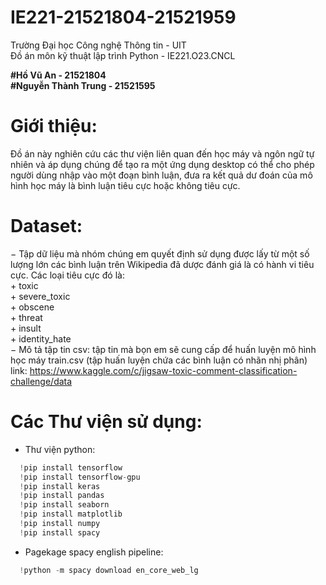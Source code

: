 # IE221-21521804-21521959

Trường Đại học Công nghệ Thông tin - UIT  
Đồ án môn kỹ thuật lập trình Python - IE221.O23.CNCL  


**#Hồ Vũ An - 21521804**  
**#Nguyễn Thành Trung - 21521595**

# Giới thiệu:  
Đồ án này nghiên cứu các thư viện liên quan đến học máy và ngôn ngữ tự nhiên và áp dụng chúng để tạo ra một ứng dụng desktop có thể cho phép người dùng nhập vào một đoạn bình luận, đưa ra kết quả dư đoán của mô hình học máy là bình luận tiêu cực hoặc không tiêu cực.  

# Dataset:  
−	Tập dữ liệu mà nhóm chúng em quyết định sử dụng được lấy từ một số lượng lớn các bình luận trên Wikipedia đã dược đánh giá là có hành vi tiêu cực. Các loại tiêu cực đó là:  
		+ toxic  
		+ severe_toxic  
		+ obscene  
		+ threat  
		+ insult  
		+ identity_hate  
−	Mô tả tập tin csv: tập tin mà bọn em sẽ cung cấp để huấn luyện mô hình học máy train.csv (tập huấn luyện chứa các bình luận có nhãn nhị phân)  
link: https://www.kaggle.com/c/jigsaw-toxic-comment-classification-challenge/data

# Các Thư viện sử dụng:  
- Thư viện python:
```python
  !pip install tensorflow 
  !pip install tensorflow-gpu 
  !pip install keras 
  !pip install pandas 
  !pip install seaborn 
  !pip install matplotlib 
  !pip install numpy 
  !pip install spacy 
```  
- Pagekage spacy english pipeline:  
```python
  !python -m spacy download en_core_web_lg
```
